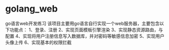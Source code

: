 # golang_web
go语言web开发练习
该项目主要用go语言自行实现一个web服务器，主要包含以下功能点：
1、登录、注册
2、实现页面模板引擎渲染
3、实现静态资源路由，与配置
4、实现将用户注册信息写入数据库，并对密码等敏感信息加密
5、实现用户头像上传
6、实现基本的权限拦截

